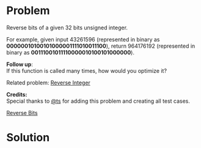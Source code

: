 
# Problem

Reverse bits of a given 32 bits unsigned integer.

For example, given input 43261596 (represented in binary as
**00000010100101000001111010011100**), return 964176192 (represented in binary
as **00111001011110000010100101000000**).

**Follow up**:  
If this function is called many times, how would you optimize it?

Related problem: [Reverse Integer](/problems/reverse-integer/)

**Credits:**  
Special thanks to [@ts](https://oj.leetcode.com/discuss/user/ts) for adding
this problem and creating all test cases.



[Reverse Bits](https://leetcode.com/problems/reverse-bits)

# Solution



